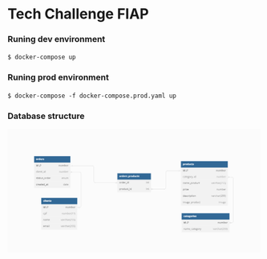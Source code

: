# Tech Challenge FIAP

### Runing dev environment
`$ docker-compose up`

### Runing prod environment
`$ docker-compose -f docker-compose.prod.yaml up`

### Database structure 

![img.png](img.png)